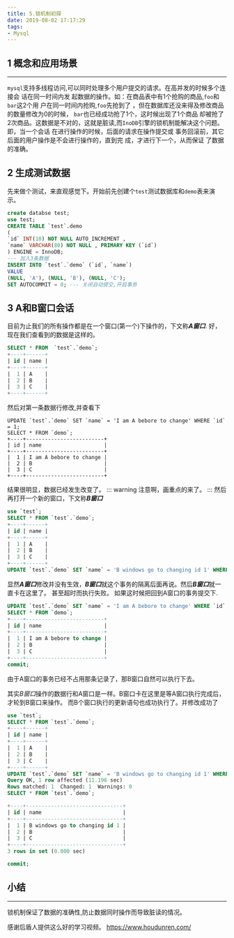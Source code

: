 ```yaml
---
title: 5.锁机制初探
date: 2019-08-02 17:17:29
tags:
- Mysql
---
```


## 1 概念和应用场景
--- 
`mysql`支持多线程访问,可以同时处理多个用户提交的请求。在高并发的时候多个连接会 话在同一时间内发
起数据的操作。如：在商品表中有1个抢购的商品,`foo`和`bar`这2个用 户在同一时间内抢购,`foo`先抢到了
，但在数据库还没来得及修改商品的数量修改为0的时候， `bar`也已经成功抢了1个，这时候出现了1个商品
却被抢了2次商品。这数据是不对的，这就是脏读,而`InoDB`引擎的锁机制能解决这个问题。即，当一个会话
在进行操作的时候，后面的请求在操作提交或 事务回滚前，其它后面的用户操作是不会进行操作的，直到完
成，才进行下一个，从而保证 了数据的准确。
<!--more-->
## 2 生成测试数据
先来做个测试，来直观感觉下。开始前先创建个`test`测试数据库和`demo`表来演示。
``` sql
create databse test;  
use test;
CREATE TABLE `test`.demo 
( 
`id` INT(10) NOT NULL AUTO_INCREMENT , 
`name` VARCHAR(80) NOT NULL , PRIMARY KEY (`id`)
) ENGINE = InnoDB;
--- 加入3条数据
INSERT INTO `test`.`demo` (`id`, `name`) 
VALUE 
(NULL, 'A'), (NULL, 'B'), (NULL, 'C');
SET AUTOCOMMIT = 0; --- 关闭自动提交,开启事务
```
## 3 A和B窗口会话
目前为止我们的所有操作都是在一个窗口(第一个)下操作的，下文称***A窗口***.
好，现在我们查看到的数据是这样的。
``` sql
SELECT * FROM  `test`.`demo`;
+----+------+
| id | name |
+----+------+
|  1 | A    |
|  2 | B    |
|  3 | C    |
+----+------+
```
然后对第一条数据行修改,并查看下
``` 
UPDATE `test`.`demo` SET `name` = 'I am A bebore to change' WHERE `id` = 1;
SELECT * FROM `demo`;
+----+-------------------------+
| id | name                    |
+----+-------------------------+
|  1 | I am A bebore to change |
|  2 | B                       |
|  3 | C                       |
+----+-------------------------+
```
结果很明显，数据已经发生改变了。
::: warning
注意啊，画重点的来了。
:::
然后再打开一个新的窗口，下文称***B窗口***
``` sql
use `test`;
SELECT * FROM `test`.`demo`;
+----+------+
| id | name |
+----+------+
|  1 | A    |
|  2 | B    |
|  3 | C    |
+----+------+
UPDATE `test`.`demo` SET `name` = 'B windows go to changing id 1' WHERE `id` = 1;
```
显然***A窗口***修改并没有生效，***B窗口***就这个事务的隔离后面再说。然后***B窗口***就一直卡在这里了。 甚至超时而执行失败。
如果这时候把回到A窗口的事务提交下.
``` sql
UPDATE `test`.`demo` SET `name` = 'I am A bebore to change' WHERE `id` = 1;
SELECT * FROM `demo`;
+----+-------------------------+
| id | name                    |
+----+-------------------------+
|  1 | I am A bebore to change |
|  2 | B                       |
|  3 | C                       |
+----+-------------------------+
commit;
```
由于A窗口的事务已经不占用那条记录了，那B窗口自然可以执行下去。

其实*B窗口*操作的数据行和A窗口是一样。B窗口卡在这里是等A窗口执行完成后，才轮到B窗口来操作。
而B个窗口执行的更新语句也成功执行了。并修改成功了
``` sql
use `test`;
SELECT * FROM `test`.`demo`;
+----+------+
| id | name |
+----+------+
|  1 | A    |
|  2 | B    |
|  3 | C    |
+----+------+
UPDATE `test`.`demo` SET `name` = 'B windows go to changing id 1' WHERE `id` = 1;
Query OK, 1 row affected (11.196 sec)
Rows matched: 1  Changed: 1  Warnings: 0
SELECT * FROM `test`.`demo`;

+----+-------------------------------+
| id | name                          |
+----+-------------------------------+
|  1 | B windows go to changing id 1 |
|  2 | B                             |
|  3 | C                             |
+----+-------------------------------+
3 rows in set (0.000 sec)

commit;
```

## 小结
---

锁机制保证了数据的准确性,防止数据同时操作而导致脏读的情况。

感谢后盾人提供这么好的学习视频。 https://www.houdunren.com/
